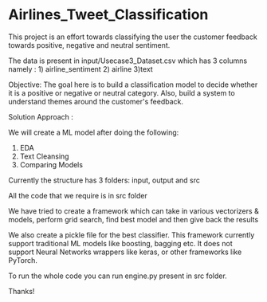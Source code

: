 # Airlines_Tweet_Classification
 This project is an effort towards classifying the user the customer feedback towards positive, negative and neutral sentiment.

The data is present in input/Usecase3_Dataset.csv which has 3 columns namely : 1) airline_sentiment 2) airline 3)text

Objective: The goal here is to build a classification model to decide whether it is a positive or negative or neutral category. Also, build a system to understand themes around the customer's feedback.   


Solution Approach : 

We will create a ML model after doing the following:
1) EDA
2) Text Cleansing
3) Comparing Models

Currently the structure has 3 folders: input, output and src

All the code that we require is in src folder

We have tried to create a framework which can take in various vectorizers & models, perform grid search, find best model and then give back the results

We also create a pickle file for the best classifier. 
This framework currently support traditional ML models like boosting, bagging etc. It does not support Neural Networks wrappers like keras, or other frameworks like
PyTorch.

To run the whole code you can run engine.py present in src folder.


Thanks!
